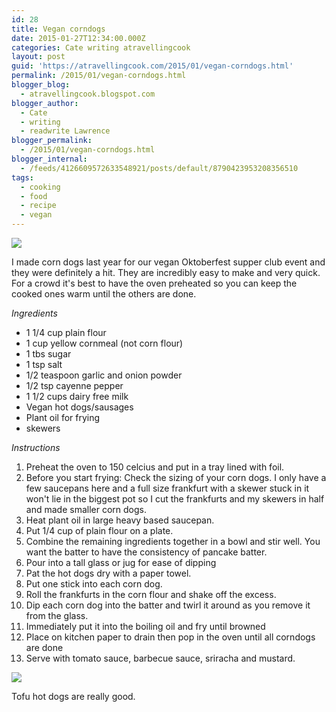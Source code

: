 ```yaml
---
id: 28
title: Vegan corndogs
date: 2015-01-27T12:34:00.000Z
categories: Cate writing atravellingcook
layout: post
guid: 'https://atravellingcook.com/2015/01/vegan-corndogs.html'
permalink: /2015/01/vegan-corndogs.html
blogger_blog:
  - atravellingcook.blogspot.com
blogger_author:
  - Cate
  - writing
  - readwrite Lawrence
blogger_permalink:
  - /2015/01/vegan-corndogs.html
blogger_internal:
  - /feeds/4126609572633548921/posts/default/8790423953208356510
tags:
  - cooking
  - food
  - recipe
  - vegan
---
```


![](https://3.bp.blogspot.com/-EFJEKg9sV_Q/VMdtXrwkosI/AAAAAAAAKic/BkcOXXdwySE/s1600/4959134244_fc7dd0f3b8_o.jpg)

I made corn dogs last year for our vegan Oktoberfest supper club event and they were definitely a hit. They are incredibly easy to make and very quick. For a crowd it's best to have the oven preheated so you can keep the cooked ones warm until the others are done.

_Ingredients_

-   1 1/4 cup plain flour
-   1 cup yellow cornmeal (not corn flour)
-   1 tbs sugar
-   1 tsp salt
-   1/2 teaspoon garlic and onion powder
-   1/2 tsp cayenne pepper
-   1 1/2 cups dairy free milk
-   Vegan hot dogs/sausages
-   Plant oil for frying
-   skewers

_Instructions_

1.  Preheat the oven to 150 celcius and put in a tray lined with foil.
2.  Before you start frying: Check the sizing of your corn dogs. I only have a few saucepans here and a full size frankfurt with a skewer stuck in it won't lie in the biggest pot so I cut the frankfurts and my skewers in half and made smaller corn dogs.
3.  Heat plant oil in large heavy based saucepan.
4.  Put 1/4 cup of plain flour on a plate.
5.  Combine the remaining ingredients together in a bowl and stir well. You want the batter to have the consistency of pancake batter.
6.  Pour into a tall glass or jug for ease of dipping
7.  Pat the hot dogs dry with a paper towel.
8.  Put one stick into each corn dog.
9.  Roll the frankfurts in the corn flour and shake off the excess.
10. Dip each corn dog into the batter and twirl it around as you remove it from the glass.
11. Immediately put it into the boiling oil and fry until browned
12. Place on kitchen paper to drain then pop in the oven until all corndogs are done
13. Serve with tomato sauce, barbecue sauce, sriracha and mustard.

![](https://2.bp.blogspot.com/-XgLWiMWM2rw/VMds1kCX8VI/AAAAAAAAKh8/r_77i_K44_E/s1600/alberts_frankfurter_gross.jpg)

Tofu hot dogs are really good.
